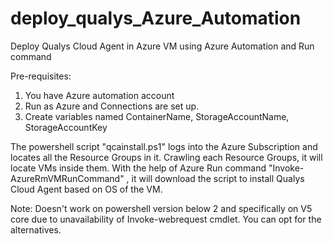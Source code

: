 # deploy_qualys_Azure_Automation
Deploy Qualys Cloud Agent in Azure VM using Azure Automation and Run command

Pre-requisites:
1. You have Azure automation account
2. Run as Azure and Connections are set up.
3. Create variables named ContainerName, StorageAccountName, StorageAccountKey

The powershell script "qcainstall.ps1" logs into the Azure Subscription and locates all the Resource Groups in it. Crawling each Resource Groups, it will locate VMs inside them. With the help of Azure Run command "Invoke-AzureRmVMRunCommand" , it will download the script to install Qualys Cloud Agent based on OS of the VM.

Note: Doesn't work on powershell version below 2 and specifically on V5 core due to unavailability of Invoke-webrequest cmdlet. You can opt for the alternatives.

